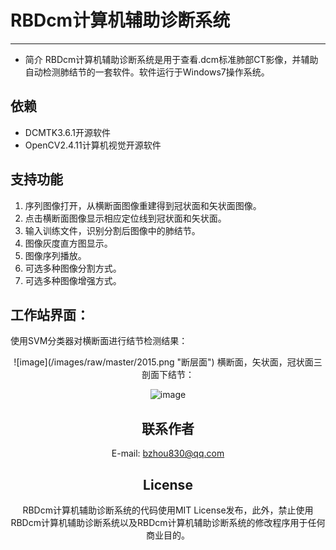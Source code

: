 # RBDcm计算机辅助诊断系统
---
- 简介
  RBDcm计算机辅助诊断系统是用于查看.dcm标准肺部CT影像，并辅助自动检测肺结节的一套软件。软件运行于Windows7操作系统。

## 依赖
- DCMTK3.6.1开源软件
- OpenCV2.4.11计算机视觉开源软件

## 支持功能

1. 序列图像打开，从横断面图像重建得到冠状面和矢状面图像。 
2. 点击横断面图像显示相应定位线到冠状面和矢状面。
3. 输入训练文件，识别分割后图像中的肺结节。
4. 图像灰度直方图显示。
5. 图像序列播放。
6. 可选多种图像分割方式。
7. 可选多种图像增强方式。

## 工作站界面：
使用SVM分类器对横断面进行结节检测结果：
<center/>
![image](/images/raw/master/2015.png "断层面")
横断面，矢状面，冠状面三剖面下结节：

![image](/images/raw/master/face.png "平面重建")


## 联系作者
E-mail: bzhou830@qq.com

## License
RBDcm计算机辅助诊断系统的代码使用MIT License发布，此外，禁止使用RBDcm计算机辅助诊断系统以及RBDcm计算机辅助诊断系统的修改程序用于任何商业目的。
